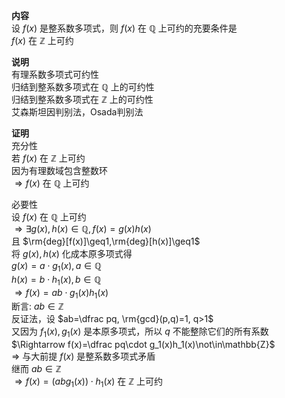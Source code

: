 **内容**    
设 $f(x)$ 是整系数多项式，则 $f(x)$ 在 $\mathbb{Q}$ 上可约的充要条件是    
 $f(x)$ 在 $\mathbb{Z}$ 上可约    
    
**说明**    
有理系数多项式可约性    
归结到整系数多项式在 $\mathbb{Q}$ 上的可约性    
归结到整系数多项式在 $\mathbb{Z}$ 上的可约性    
艾森斯坦因判别法，Osada判别法    
    
**证明**    
充分性    
若 $f(x)$ 在 $\mathbb{Z}$ 上可约    
因为有理数域包含整数环    
 $\Rightarrow f(x)$ 在 $\mathbb{Q}$ 上可约    
    
必要性    
设 $f(x)$ 在 $\mathbb{Q}$ 上可约    
 $\Rightarrow\exists g(x),h(x)\in\mathbb{Q}, f(x)=g(x)h(x)$     
且 $\rm{deg}[f(x)]\geq1,\rm{deg}[h(x)]\geq1$     
将 $g(x),h(x)$ 化成本原多项式得    
 $g(x)=a\cdot g_1(x), a\in\mathbb{Q}$     
 $h(x)=b\cdot h_1(x), b\in\mathbb{Q}$     
 $\Rightarrow f(x)=ab\cdot g_1(x)h_1(x)$     
断言:  $ab\in\mathbb{Z}$     
反证法，设 $ab=\dfrac pq, \rm{gcd}(p,q)=1, q>1$     
又因为 $f_1(x),g_1(x)$ 是本原多项式，所以 $q$ 不能整除它们的所有系数    
 $\Rightarrow f(x)=\dfrac pq\cdot g_1(x)h_1(x)\not\in\mathbb{Z}$     
 $\Rightarrow$ 与大前提 $f(x)$ 是整系数多项式矛盾    
继而 $ab\in\mathbb{Z}$     
 $\Rightarrow f(x)=(abg_1(x))\cdot h_1(x)$ 在 $\mathbb{Z}$ 上可约    
    
